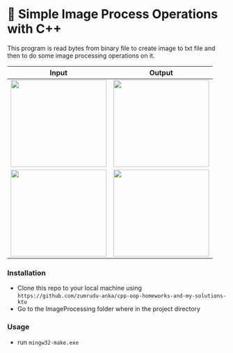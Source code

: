 # 📰 Simple Image Process Operations with C++

This program is read bytes from binary file to create image to txt file and then to do some image processing operations on it.

<table align="center">
    <thead>
        <tr>
            <th>
                Input
            </th>
            <th>
                Output
            </th>
        </tr>
    </thead>
    <tbody>
        <tr>
            <td>
                <img width="220px" height="200px" src = "https://github.com/zumrudu-anka/cpp-oop-homeworks-and-my-solutions-ktu/blob/master/ImageProcessing/doc/inputs/image_file1.png">
            </td>
            <td>
                <img width="220px" height="200px" src = "https://github.com/zumrudu-anka/cpp-oop-homeworks-and-my-solutions-ktu/blob/master/ImageProcessing/doc/outputs/image_file1.png">
            </td>
        </tr>
        <tr>
            <td>
                <img width="220px" height="200px" src = "https://github.com/zumrudu-anka/cpp-oop-homeworks-and-my-solutions-ktu/blob/master/ImageProcessing/doc/inputs/image_file2.png">
            </td>
            <td>
                <img width="220px" height="200px" src = "https://github.com/zumrudu-anka/cpp-oop-homeworks-and-my-solutions-ktu/blob/master/ImageProcessing/doc/outputs/image_file2.png">
            </td>
        </tr>
    </tbody>
</table>

### Installation

- Clone this repo to your local machine using `https://github.com/zumrudu-anka/cpp-oop-homeworks-and-my-solutions-ktu`
- Go to the ImageProcessing folder where in the project directory

### Usage

- run `mingw32-make.exe`